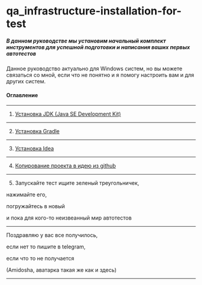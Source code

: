 # qa_infrastructure-installation-for-test
##### В данном руководстве мы установим начальный комплект инструментов для успешной подготовки и написания ваших первых автотестов
Данное руководство актуально для Windows систем, но вы можете связаться со мной, если что не понятно и я помогу настроить вам и для других систем.

#### Оглавление
***
1. [Установка JDK (Java SE Development Kit)](/src/Install_JDK.md)
***
2. [Установка Gradle](/src/Install_Gradle.md)
***
3. [Установка Idea](/src/Install%20Idea.md)
***
4. [Копирование проекта в идею из github](/src/github.md)
***
5. Запускайте тест ищите зеленый треугольничек,

нажимайте его, 

погружайтесь в новый

и пока для кого-то неизвеанный мир автотестов

***
Поздравляю у вас все получилось, 

если нет то пишите в telegram, 


если что то не получается

(Amidosha, аватарка такая же как и здесь)
***


